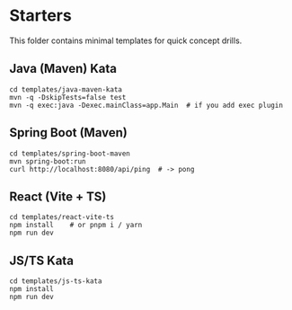 # Starters

This folder contains minimal templates for quick concept drills.

## Java (Maven) Kata
```
cd templates/java-maven-kata
mvn -q -DskipTests=false test
mvn -q exec:java -Dexec.mainClass=app.Main  # if you add exec plugin
```

## Spring Boot (Maven)
```
cd templates/spring-boot-maven
mvn spring-boot:run
curl http://localhost:8080/api/ping  # -> pong
```

## React (Vite + TS)
```
cd templates/react-vite-ts
npm install    # or pnpm i / yarn
npm run dev
```

## JS/TS Kata
```
cd templates/js-ts-kata
npm install
npm run dev
```
